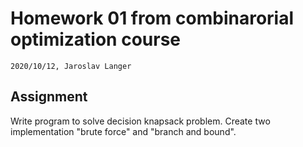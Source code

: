 # Homework 01 from combinarorial optimization course

`2020/10/12, Jaroslav Langer`

## Assignment

Write program to solve decision knapsack problem.
Create two implementation "brute force" and "branch and bound".

